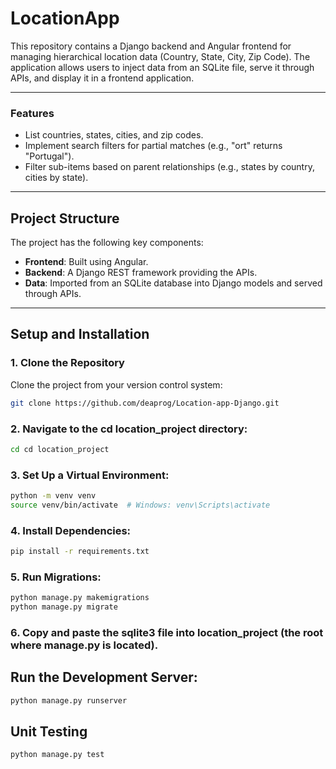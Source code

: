 # LocationApp

This repository contains a Django backend and Angular frontend for managing hierarchical location data (Country, State, City, Zip Code). The application allows users to inject data from an SQLite file, serve it through APIs, and display it in a frontend application.

---

### Features

- List countries, states, cities, and zip codes.
- Implement search filters for partial matches (e.g., "ort" returns "Portugal").
- Filter sub-items based on parent relationships (e.g., states by country, cities by state).

---

## Project Structure

The project has the following key components:

- **Frontend**: Built using Angular.
- **Backend**: A Django REST framework providing the APIs.
- **Data**: Imported from an SQLite database into Django models and served through APIs.

---

## Setup and Installation

### 1. Clone the Repository
Clone the project from your version control system:

```bash
git clone https://github.com/deaprog/Location-app-Django.git
```
### 2. Navigate to the cd location_project directory:

```bash
cd cd location_project
```

### 3. Set Up a Virtual Environment:

```bash
python -m venv venv
source venv/bin/activate  # Windows: venv\Scripts\activate
```

### 4. Install Dependencies:

```bash
pip install -r requirements.txt
```

### 5. Run Migrations:

```bash
python manage.py makemigrations
python manage.py migrate
```

### 6. Copy and paste the sqlite3 file into location_project (the root where manage.py is located).

## Run the Development Server:

```bash
python manage.py runserver
```

## Unit Testing

```bash
python manage.py test
```
